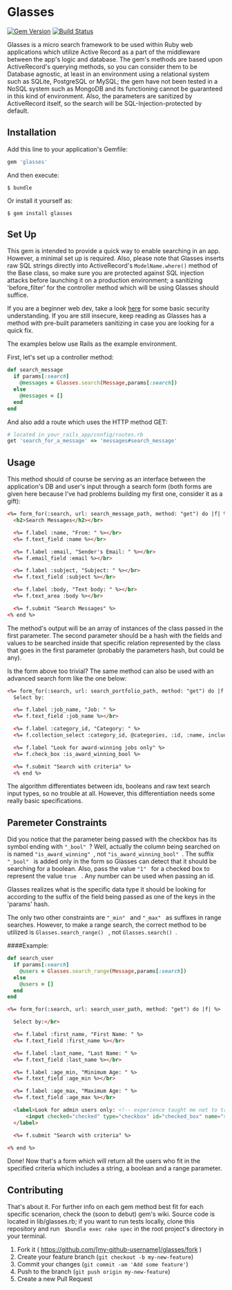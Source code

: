 # Glasses
[![Gem Version](https://badge.fury.io/rb/glasses.svg)](http://badge.fury.io/rb/glasses) [![Build Status](https://travis-ci.org/otamm/Glasses.svg?branch=master)](https://travis-ci.org/otamm/Glasses)

Glasses is a micro search framework to be used within Ruby web applications which utilize Active Record as a part of the middleware between the app's logic and database.
The gem's methods are based upon ActiveRecord's querying methods, so you can consider them to be Database agnostic, at least in an environment using a relational system such as SQLite, PostgreSQL or MySQL; the gem have not been tested in a NoSQL system such as MongoDB and its functioning cannot be guaranteed in this kind of environment.
Also, the parameters are sanitized by ActiveRecord itself, so the search will be SQL-Injection-protected by default.

## Installation

Add this line to your application's Gemfile:

```ruby
gem 'glasses'
```

And then execute:

    $ bundle

Or install it yourself as:

    $ gem install glasses

## Set Up
This gem is intended to provide a quick way to enable searching in an app.
However, a minimal set up is required. Also, please note that Glasses inserts raw SQL strings directly into ActiveRecord's ```ModelName.where()``` method of the Base class, so make sure you are protected against SQL injection attacks before launching it on a production environment; a sanitizing 'before_filter' for the controller method which will be using Glasses should suffice.

If you are a beginner web dev, take a look [here](http://guides.rubyonrails.org/security.html#sql-injection) for some basic security understanding. If you are still insecure, keep reading as Glasses has a method with pre-built parameters sanitizing in case you are looking for a quick fix.

The examples below use Rails as the example environment.

First, let's set up a controller method:

```ruby
def search_message
  if params[:search]
    @messages = Glasses.search(Message,params[:search])
  else
    @messages = []
  end
end
```

And also add a route which uses the HTTP method GET:

```ruby
# located in your_rails_app/config/routes.rb
get 'search_for_a_message' => 'messages#search_message'
```

## Usage

This method should of course be serving as an interface between
the application's DB and user's input through a search form
(both forms are given here because I've had problems building
my first one, consider it as a gift):

```html
<%= form_for(:search, url: search_message_path, method: "get") do |f| %>
  <h2>Search Messages</h2></br>

  <%= f.label :name, "From: " %></br>
  <%= f.text_field :name %></br>

  <%= f.label :email, "Sender's Email: " %></br>
  <%= f.email_field :email %></br>

  <%= f.label :subject, "Subject: " %></br>
  <%= f.text_field :subject %></br>

  <%= f.label :body, "Text body: " %></br>
  <%= f.text_area :body %></br>

  <%= f.submit "Search Messages" %>
<% end %>
```

The method's output will be an array of instances of the class
passed in the first parameter. The second parameter should be a
hash with the fields and values to be searched inside that specific
relation represented by the class that goes in the first parameter
(probably the parameters hash, but could be any).

Is the form above too trivial? The same method can also be used with an advanced search form
like the one below:

```html
<%= form_for(:search, url: search_portfolio_path, method: "get") do |f| %>
  Select by:

  <%= f.label :job_name, "Job: " %>
  <%= f.text_field :job_name %></br>

  <%= f.label :category_id, "Category: " %>
  <%= f.collection_select :category_id, @categories, :id, :name, include_blank: "All"  %></br>

  <%= f.label "Look for award-winning jobs only" %>
  <%= f.check_box :is_award_winning_bool %>

  <%= f.submit "Search with criteria" %>
  <% end %>
```

The algorithm differentiates between ids, booleans and raw text search input types,
so no trouble at all. However, this differentiation needs some really basic specifications.

## Paremeter Constraints
Did you notice that the parameter being passed with the checkbox has its symbol ending with ```"_bool" ```?
Well, actually the column being searched on is named ```"is_award_winning" ```, not ```"is_award_winning_bool" ```.
The suffix ```"_bool" ``` is added only in the form so Glasses can detect that it should be searching for a boolean. Also, pass the value ```"1" ``` for a checked box to represent the value ```true ``` . Any number can be used when passing an id.

Glasses realizes what is the specific data type it should be looking for according to the suffix of the field being passed as one of the keys in the 'params' hash.

The only two other constraints are ```"_min" ``` and ```"_max" ``` as suffixes in range searches. However, to make a range search, the correct method to be utilized is ```Glasses.search_range() ``` , not ```Glasses.search() ```.

####Example:

```ruby
def search_user
  if params[:search]
    @users = Glasses.search_range(Message,params[:search])
  else
    @users = []
  end
end
```

```html
<%= form_for(:search, url: search_user_path, method: "get") do |f| %>

  Select by:</br>

  <%= f.label :first_name, "First Name: " %>
  <%= f.text_field :first_name %></br>

  <%= f.label :last_name, "Last Name: " %>
  <%= f.text_field :last_name %></br>

  <%= f.label :age_min, "Minimum Age: " %>
  <%= f.text_field :age_min %></br>

  <%= f.label :age_max, "Maximum Age: " %>
  <%= f.text_field :age_max %></br>

  <label>Look for admin users only: <!-- experience taught me not to trust helper methods when it comes to checkboxes or radio buttons. -->
      <input checked="checked" type="checkbox" id="checked_box" name="search_params[is_virgin_bool]" value="1" />
  </label>

  <%= f.submit "Search with criteria" %>

<% end %>
```

Done! Now that's a form which will return all the users who fit in the specified criteria which includes a string, a boolean and a range parameter.

## Contributing

That's about it. For further info on each gem method best fit for each specific scenarion, check the (soon to debut) gem's wiki. 
Source code is located in lib/glasses.rb; if you want to run tests locally, clone this repository and run ``` $bundle exec rake spec``` in the root project's directory in your terminal.

1. Fork it ( https://github.com/[my-github-username]/glasses/fork )
2. Create your feature branch (`git checkout -b my-new-feature`)
3. Commit your changes (`git commit -am 'Add some feature'`)
4. Push to the branch (`git push origin my-new-feature`)
5. Create a new Pull Request
